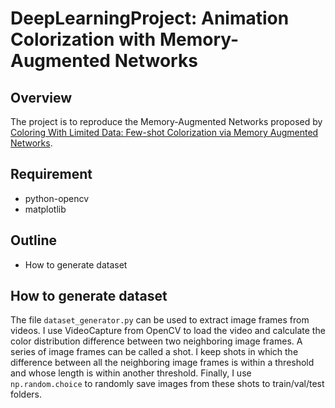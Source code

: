 # DeepLearningProject: Animation Colorization with Memory-Augmented Networks

## Overview

The project is to reproduce the Memory-Augmented Networks proposed by [Coloring With Limited Data: Few-shot Colorization via Memory Augmented Networks](https://arxiv.org/abs/1906.11888).

## Requirement

* python-opencv
* matplotlib

## Outline

* How to generate dataset

## How to generate dataset

The file `dataset_generator.py` can be used to extract image frames from videos. I use VideoCapture from OpenCV to load the video and calculate the color distribution difference between two neighboring image frames. A series of image frames can be called a shot. I keep shots in which the difference between all the neighboring image frames is within a threshold and whose length is within another threshold. Finally, I use `np.random.choice` to randomly save images from these shots to train/val/test folders.
